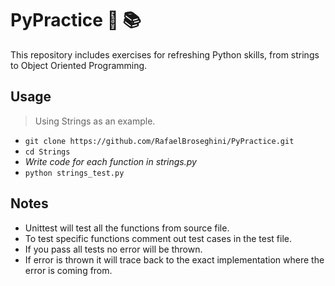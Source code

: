 # PyPractice :snake: :books:
This repository includes exercises for refreshing Python skills, from strings to Object Oriented Programming.

## Usage
> Using Strings as an example.
* `git clone https://github.com/RafaelBroseghini/PyPractice.git`
* `cd Strings`
* *Write code for each function in strings.py*
* `python strings_test.py`

## Notes
* Unittest will test all the functions from source file. 
* To test specific functions comment out test cases in the test file.
* If you pass all tests no error will be thrown.
* If error is thrown it will trace back to the exact implementation where the error is coming from.


